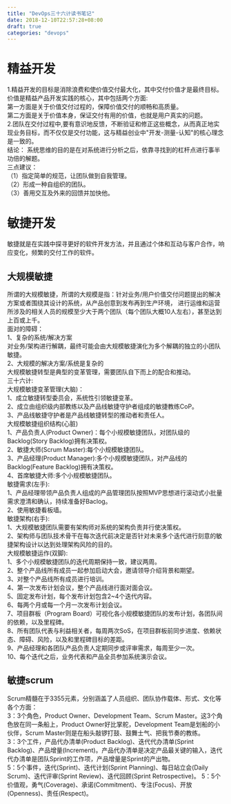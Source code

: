 ```yaml
---
title: "DevOps三十六计读书笔记"
date: 2018-12-10T22:57:28+08:00
draft: true
categories: "devops"
---
```

# 精益开发
1.精益开发的目标是消除浪费和使价值交付最大化，其中交付价值才是最终目标。价值是精益产品开发实践的核心，其中包括两个方面:  
第一方面是关于价值交付过程的，保障价值交付的顺畅和高质量。  
第二方面是关于价值本身，保证交付有用的价值，也就是用户真实的问题。  
2.团队在交付过程中,要有意识地反馈，不断验证和修正这些概念，从而真正地实现业务目标，而不仅仅是交付功能，这与精益创业中"开发-测量-认知"的核心理念是一致的。  
结论：
系统思维的目的是在对系统进行分析之后，依靠寻找到的杠杆点进行事半功倍的解题。  
三点建议：  
（1）指定简单的规范，让团队做到自我管理。  
（2）形成一种自组织的团队。  
（3）善用交互及外来的回馈并加快他。  
# 敏捷开发
敏捷就是在实践中探寻更好的软件开发方法，并且通过个体和互动与客户合作，响应变化，频繁的交付工作的软件。
## 大规模敏捷
所谓的大规模敏捷，所谓的大规模是指：针对业务/用户价值交付问题提出的解决方案或者围绕其设计的系统，从产品创意到发布再到生产环境，
进行运维和运营所涉及的相关人员的规模至少大于两个团队（每个团队大概10人左右），甚至达到上百或上千。  
面对的障碍：  
1、复杂的系统/解决方案  
对业务/架构进行解耦，最终可能会由大规模敏捷演化为多个解耦的独立的小团队敏捷。  
2、大规模的解决方案/系统是复杂的  
大规模敏捷转型是典型的变革管理，需要团队自下而上的配合和推动。  
三十六计:  
大规模敏捷变革管理(大脑)：  
1、成立敏捷转型委员会，系统性引领敏捷变革。  
2、成立由组织级内部教练以及产品线敏捷守护者组成的敏捷教练CoP。  
3、产品线敏捷守护者是产品线敏捷转型的推动者和责任人。  
大规模敏捷组织结构(心脏)  
1、产品负责人(Product Owner)：每个小规模敏捷团队，对团队级的Backlog(Story Backlog)拥有决策权。  
2、敏捷大师(Scrum Master):每个小规模敏捷团队。  
3、产品经理(Product Manager):多个小规模敏捷团队，对产品线的Backlog(Feature Backlog)拥有决策权。  
4、首席敏捷大师:多个小规模敏捷团队。  
敏捷需求(左手):  
1、产品经理带领产品负责人组成的产品管理团队按照MVP思想进行滚动式小批量需求澄清和确认，持续准备好Baclog。  
2、使用敏捷看板墙。  
敏捷架构(右手):  
1、大规模敏捷团队需要有架构师对系统的架构负责并行使决策权。  
2、架构师与团队技术骨干在每次迭代前决定是否针对未来多个迭代进行刻意的敏捷架构设计以达到处理架构风险的目的。  
大规模敏捷运作(双脚):  
1、多个小规模敏捷团队的迭代周期保持一致，建议两周。  
2、整个产品线所有成员一起参加启动大会，邀请领导介绍背景和期望。  
3、对整个产品线所有成员进行培训。  
4、第一次发布计划会议，整个产品线进行面对面会议。  
5、固定发布计划，每个发布计划包含2~4个迭代内容。  
6、每两个月或每一个月一次发布计划会议。  
7、项目群板（Program Board）可视化各小规模敏捷团队的发布计划，各团队间的依赖，以及里程碑。   
8、所有团队代表与利益相关者，每周两次SoS，在项目群板前同步进度、依赖状态、障碍、风险，以及和里程碑目标的差距。   
9、产品经理和各团队产品负责人定期同步或评审需求，每周至少一次。    
10、每个迭代之后，业务代表和产品全员参加系统演示会议。  
## 敏捷scrum
Scrum精髓在于3355元素，分别涵盖了人员组织、团队协作载体、形式、文化等各个方面：  
3：3个角色，Product Owner、Development Team、Scrum Master。这3个角色放在同一条船上，Product Owner好比掌舵，Development Team是划船的小伙伴，Scrum Master则是在船头敲锣打鼓、鼓舞士气、把我节奏的教练。  
3：3个工件，产品代办清单(Product Backlog)、迭代代办清单(Sprint Backlog)、产品增量(Increment)。产品代办清单是决定产品最关键的输入，迭代代办清单是团队Sprint的工作项，产品增量是Sprint的产出物。  
5：5个事件，迭代(Sprint)、迭代计划(Sprint Planning)、每日站立会(Daily Scrum)、迭代评审(Sprint Review)、迭代回顾(Sprint Retrospective)。
5：5个价值观，勇气(Coverage)、承诺(Commitment)、专注(Focus)、开放(Openness)、责任(Respect)。
